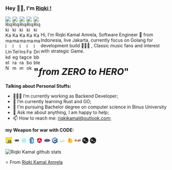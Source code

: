 ### Hey 👋🏽, I'm [Riqki !](https://www.facebook.com/riqkikamal.amrela) 

<a href="https://www.linkedin.com/in/riqki-kamal-amrela-ab1138168/">
  <img align="left" alt="Riqki Kamal LinkdeIN" width="22px" src="https://cdn.jsdelivr.net/npm/simple-icons@v3/icons/linkedin.svg" />
</a>
<a href="https://t.me/riqkml">
  <img align="left" alt="Riqki Kamal Telegram" width="22px" src="https://cdn.jsdelivr.net/npm/simple-icons@v3/icons/telegram.svg" />
</a>
<a href="https://www.instagram.com/riqkml.id/">
  <img align="left" alt="Riqki Kamal Instagram" width="22px" src="https://cdn.jsdelivr.net/npm/simple-icons@v3/icons/instagram.svg" />
</a>
<a href="https://www.facebook.com/riqkikamal.amrela">
  <img align="left" alt="Riqki Kamal Facebook" width="22px" src="https://cdn.jsdelivr.net/npm/simple-icons@3.1.0/icons/facebook.svg" />
</a>
<a href="https://dribbble.com/riqkml">
  <img align="left" alt="Riqki Kamal Dribbble" width="22px" src="https://cdn.jsdelivr.net/npm/simple-icons@3.1.0/icons/dribbble.svg" />
</a>
<br />
<br />

Hi, I'm Riqki Kamal Amrela, Software Engineer 🚀 from Indonesia, live Jakarta, currently focus on Golang for development build 👨🏽‍💻 , Classic music fans and interest with strategic Game.
# "<i>from ZERO to HERO</i>"
  
**Talking about Personal Stuffs:**

- 👨🏽‍💻 I’m currently working as Backend Developer;
- 🌱 I’m currently learning Rust and GO; 
- 💼 I'm pursuing Bachelor degree on computer science in Binus University
- 💬 Ask me about anything, I am happy to help;
- 📫 How to reach me: riqkikamal@outlook.com;


**my Weapon for war with CODE:**  

<code><img height="20" src="https://raw.githubusercontent.com/github/explore/80688e429a7d4ef2fca1e82350fe8e3517d3494d/topics/javascript/javascript.png"></code>
<code><img height="20" src="https://raw.githubusercontent.com/github/explore/80688e429a7d4ef2fca1e82350fe8e3517d3494d/topics/go/go.png"></code>
<code><img height="20" src="https://raw.githubusercontent.com/github/explore/80688e429a7d4ef2fca1e82350fe8e3517d3494d/topics/react/react.png"></code>
<code><img height="20" src="https://raw.githubusercontent.com/github/explore/80688e429a7d4ef2fca1e82350fe8e3517d3494d/topics/css/css.png"></code>
<code><img height="20" src="https://raw.githubusercontent.com/github/explore/80688e429a7d4ef2fca1e82350fe8e3517d3494d/topics/angular/angular.png"></code>
<code><img height="20" src="https://raw.githubusercontent.com/github/explore/80688e429a7d4ef2fca1e82350fe8e3517d3494d/topics/php/php.png"></code>
<code><img height="20" src="https://raw.githubusercontent.com/github/explore/80688e429a7d4ef2fca1e82350fe8e3517d3494d/topics/cpp/cpp.png"></code>
<code><img height="20" src="https://raw.githubusercontent.com/github/explore/80688e429a7d4ef2fca1e82350fe8e3517d3494d/topics/mysql/mysql.png"></code>
<code><img height="20" src="https://raw.githubusercontent.com/github/explore/80688e429a7d4ef2fca1e82350fe8e3517d3494d/topics/firebase/firebase.png"></code>
<code><img height="20" src="https://raw.githubusercontent.com/github/explore/80688e429a7d4ef2fca1e82350fe8e3517d3494d/topics/git/git.png"></code>
<code><img height="20" src="https://raw.githubusercontent.com/github/explore/80688e429a7d4ef2fca1e82350fe8e3517d3494d/topics/terminal/terminal.png"></code>
<code><img height="20" src="https://raw.githubusercontent.com/github/explore/80688e429a7d4ef2fca1e82350fe8e3517d3494d/topics/terminal/terminal.png"></code>



![Riqki Kamal github stats](https://github-readme-stats.vercel.app/api?username=riqkml&show_icons=true&hide_border=true)

⭐️ From [Riqki Kamal Amrela](https://github.com/riqkml)


